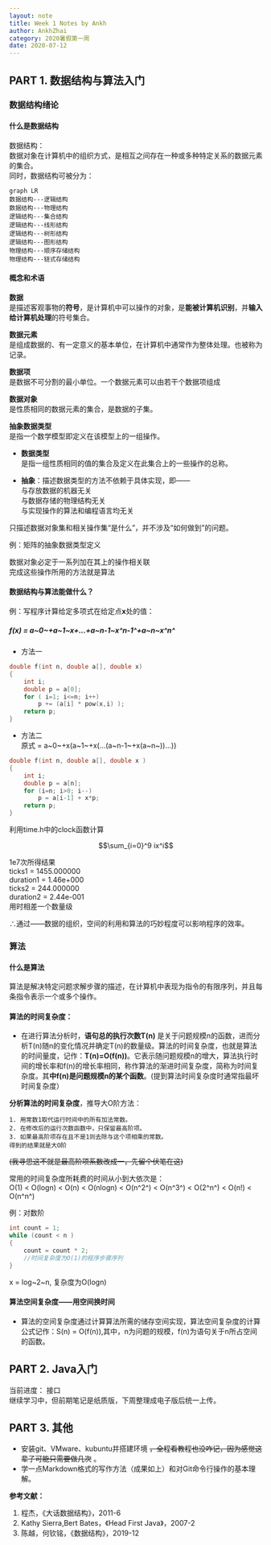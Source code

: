 ```yaml
---
layout: note
title: Week 1 Notes by Ankh
author: AnkhZhai
category: 2020暑假第一周
date: 2020-07-12
---
```


## PART 1.   数据结构与算法入门
### 数据结构绪论
#### 什么是数据结构
数据结构：  
数据对象在计算机中的组织方式，是相互之间存在一种或多种特定关系的数据元素的集合。   
同时，数据结构可被分为：  
```
graph LR
数据结构---逻辑结构
数据结构---物理结构
逻辑结构---集合结构
逻辑结构---线形结构
逻辑结构---树形结构
逻辑结构---图形结构
物理结构---顺序存储结构
物理结构---链式存储结构
```
#### 概念和术语
**数据**  
是描述客观事物的**符号**，是计算机中可以操作的对象，是**能被计算机识别**，并**输入给计算机处理**的符号集合。  
  
**数据元素**  
是组成数据的、有一定意义的基本单位，在计算机中通常作为整体处理。也被称为记录。
  
**数据项**  
是数据不可分割的最小单位。一个数据元素可以由若干个数据项组成  
  
**数据对象**  
是性质相同的数据元素的集合，是数据的子集。  
  

**抽象数据类型**  
是指一个数学模型即定义在该模型上的一组操作。

*  **数据类型**  
是指一组性质相同的值的集合及定义在此集合上的一些操作的总称。  

* **抽象**：描述数据类型的方法不依赖于具体实现，即——  
与存放数据的机器无关  
与数据存储的物理结构无关  
与实现操作的算法和编程语言均无关     


只描述数据对象集和相关操作集“是什么”，并不涉及“如何做到”的问题。  

例：矩阵的抽象数据类型定义

数据对象必定于一系列加在其上的操作相关联  
完成这些操作所用的方法就是算法
#### 数据结构与算法能做什么？  

例：写程序计算给定多项式在给定点**x**处的值：

##### f(x) = a~0~+a~1~x+...+a~n-1~x^n-1^+a~n~x^n^
* 方法一
```c
double f(int n, double a[], double x)
{
    int i;
    double p = a[0];
    for ( i=1; i<=n; i++)
        p += (a[i] * pow(x,i) );
    return p;
}
```
* 方法二  
  原式 = a~0~+x(a~1~+x(...(a~n-1~+x(a~n~))...))
```c
double f(int n, double a[], double x )
{
    int i;
    double p = a[n];
    for (i=n; i>0; i--)
        p = a[i-1] + x*p;
    return p;
}
```
利用time.h中的clock函数计算
```math
\sum_{i=0}^9 ix^i
```  
1e7次所得结果  
ticks1 = 1455.000000  
duration1 = 1.46e+000  
ticks2 = 244.000000  
duration2 = 2.44e-001  
用时相差一个数量级   
   
∴通过——数据的组织，空间的利用和算法的巧妙程度可以影响程序的效率。

### 算法
#### 什么是算法  
算法是解决特定问题求解步骤的描述，在计算机中表现为指令的有限序列，并且每条指令表示一个或多个操作。  
#### 算法的时间复杂度：   
+ 在进行算法分析时，**语句总的执行次数T(n)** 是关于问题规模n的函数，进而分析T(n)随n的变化情况并确定T(n)的数量级。算法的时间复杂度，也就是算法的时间量度，记作：**T(n)=O(f(n))**。它表示随问题规模n的增大，算法执行时间的增长率和f(n)的增长率相同，称作算法的渐进时间复杂度，简称为时间复杂度。其**中f(n)是问题规模n的某个函数**。(提到算法时间复杂度时通常指最坏时间复杂度）  

**分析算法的时间复杂度**，推导大O阶方法： 
```
1. 用常数1取代运行时间中的所有加法常数。
2. 在修改后的运行次数函数中，只保留最高阶项。
3. 如果最高阶项存在且不是1则去除与这个项相乘的常数。
得到的结果就是大O阶
```
~~(我寻思这不就是最高阶项系数改成一，先留个伏笔在这)~~  

常用的时间复杂度所耗费的时间从小到大依次是：  
O(1) < O(logn) < O(n) < O(nlogn) < O(n^2^) < O(n^3^) < O(2^n^) < O(n!) < O(n^n^)  

例：对数阶
```c
int count = 1;
while (count < n )
{
    count = count * 2;
    //时间复杂度为O(1)的程序步骤序列
}
```
x = log~2~n, 复杂度为O(logn)  

#### 算法空间复杂度——用空间换时间  
+ 算法的空间复杂度通过计算算法所需的储存空间实现，算法空间复杂度的计算公式记作：S(n) = O(f(n)),其中，n为问题的规模，f(n)为语句关于n所占空间的函数。  



## PART 2.   Java入门
  当前进度： 接口  
  继续学习中，但前期笔记是纸质版，下周整理成电子版后统一上传。


## PART 3.   其他 
* 安装git、VMware、kubuntu并搭建环境 ~~，全程看教程也没咋记，因为感觉这辈子可能只需要做几次~~ 。
* 学一点Markdown格式的写作方法（成果如上）和对Git命令行操作的基本理解。


**参考文献：** 
1. 程杰，《大话数据结构》，2011-6  
2. Kathy Sierra,Bert Bates，《Head First Java》，2007-2
3. 陈越，何钦铭，《数据结构》，2019-12 